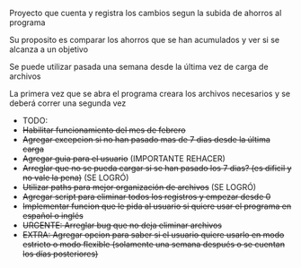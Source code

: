 Proyecto que cuenta y registra los cambios segun la subida de ahorros al programa

Su proposito es comparar los ahorros que se han acumulados y ver si se alcanza a un objetivo

Se puede utilizar pasada una semana desde la última vez de carga de archivos

La primera vez que se abra el programa creara los archivos necesarios y se deberá correr una segunda vez

- TODO:
- ~~Habilitar funcionamiento del mes de febrero~~
- ~~Agregar excepcion si no han pasado mas de 7 dias desde la última carga~~
- ~~Agregar guia para el usuario~~ (IMPORTANTE REHACER)
- ~~Arreglar que no se pueda cargar si se han pasado los 7 dias? (es dificil y no vale la pena)~~ (SE LOGRÓ)
- ~~Utilizar paths para mejor organización de archivos~~ (SE LOGRÓ)
- ~~Agregar script para eliminar todos los registros y empezar desde 0~~
- ~~Implementar funcion que le pida al usuario si quiere usar el programa en español o inglés~~
- ~~URGENTE: Arreglar bug que no deja eliminar archivos~~
- ~~EXTRA: Agregar opcion para saber si el usuario quiere usarlo en modo estricto o modo flexible (solamente una semana después o se cuentan los días posteriores)~~
